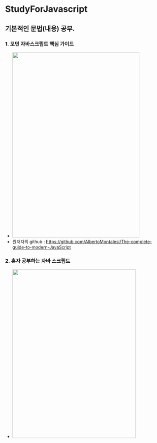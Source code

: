 # StudyForJavascript
## 기본적인 문법(내용) 공부.
### 1. 모던 자바스크립트 핵심 가이드
- <img src="https://user-images.githubusercontent.com/75352656/185176368-010a1198-1d08-42d7-b9e8-f1210325a806.jpeg" width="412" height="600">
- 원저자의 github : https://github.com/AlbertoMontalesi/The-complete-guide-to-modern-JavaScript
### 2. 혼자 공부하는 자바 스크립트
- <img src="https://user-images.githubusercontent.com/75352656/185176686-4ee70254-0b30-4e7d-aa22-58aca7c62d3f.jpg" width="400" height="547">